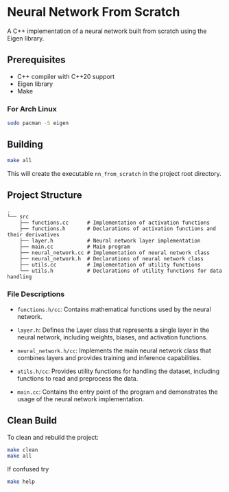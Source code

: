 # Neural Network From Scratch

A C++ implementation of a neural network built from scratch using the Eigen library.

## Prerequisites

- C++ compiler with C++20 support
- Eigen library
- Make

### For Arch Linux

```bash
sudo pacman -S eigen
```

## Building

```bash
make all
```

This will create the executable `nn_from_scratch` in the project root directory.

## Project Structure

```
.
└── src
    ├── functions.cc      # Implementation of activation functions
    ├── functions.h       # Declarations of activation functions and their derivatives
    ├── layer.h           # Neural network layer implementation
    ├── main.cc           # Main program
    ├── neural_network.cc # Implementation of neural network class
    ├── neural_network.h  # Declarations of neural network class
    ├── utils.cc          # Implementation of utility functions
    └── utils.h           # Declarations of utility functions for data handling
```

### File Descriptions

- `functions.h/cc`: Contains mathematical functions used by the neural network.

- `layer.h`: Defines the Layer class that represents a single layer in the neural network, including weights, biases, and activation functions.

- `neural_network.h/cc`: Implements the main neural network class that combines layers and provides training and inference capabilities.

- `utils.h/cc`: Provides utility functions for handling the dataset, including functions to read and preprocess the data.

- `main.cc`: Contains the entry point of the program and demonstrates the usage of the neural network implementation.

## Clean Build

To clean and rebuild the project:

```bash
make clean
make all
```

If confused try

```bash
make help
```
